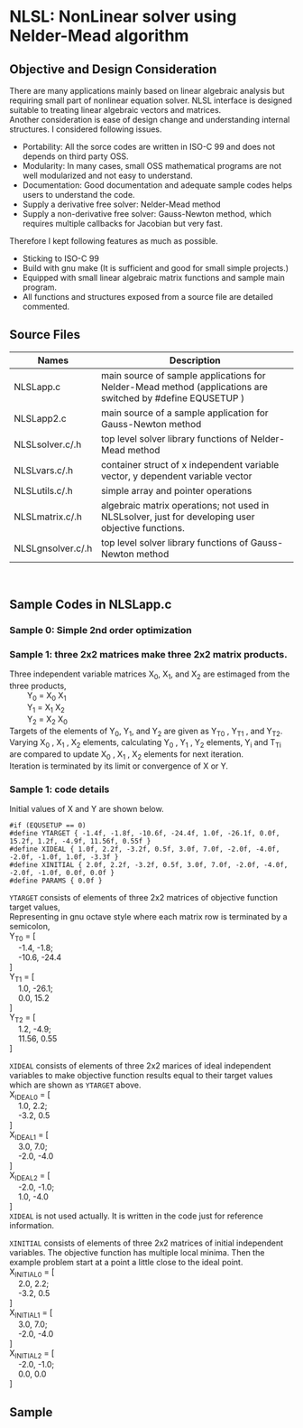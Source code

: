 # NLSL: **N**on**L**inear **s**o**l**ver using Nelder-Mead algorithm
## Objective and Design Consideration
There are many applications mainly based on linear algebraic analysis but requiring
small part of nonlinear equation solver. NLSL interface is designed suitable to
treating linear algebraic vectors and matrices.  
Another consideration is ease of design change and understanding internal structures.
I considered following issues.
* Portability: All the sorce codes are written in ISO-C 99 and does not depends on third party OSS.
* Modularity: In many cases, small OSS mathematical programs are not well modularized and not easy to understand.
* Documentation: Good documentation and adequate sample codes helps users to understand the code.
* Supply a derivative free solver: Nelder-Mead method
* Supply a non-derivative free solver: Gauss-Newton method, which requires multiple callbacks for Jacobian but very fast.

Therefore I kept following features as much as possible.
* Sticking to ISO-C 99
* Build with gnu make (It is sufficient and good for small simple projects.)
* Equipped with small linear algebraic matrix functions and sample main program.
* All functions and structures exposed from a source file are detailed commented.

## Source Files
Names | Description
--|--
NLSLapp.c | main source of sample applications for Nelder-Mead method (applications are switched by #define EQUSETUP  <number>)
NLSLapp2.c | main source of a sample application for Gauss-Newton method
NLSLsolver.c/.h | top level solver library functions of Nelder-Mead method
NLSLvars.c/.h | container struct of x independent variable vector, y dependent variable vector
NLSLutils.c/.h | simple array and pointer operations
NLSLmatrix.c/.h | algebraic matrix operations; not used in NLSLsolver, just for developing user objective functions.
NLSLgnsolver.c/.h | top level solver library functions of Gauss-Newton method
<br>

## Sample Codes in NLSLapp.c
### Sample 0: Simple 2nd order optimization

### Sample 1: three 2x2 matrices make three 2x2 matrix products.
Three independent variable matrices X<sub>0</sub>, X<sub>1</sub>, and X<sub>2</sub> are estimaged from the three products,  
&nbsp; &nbsp; &nbsp; &nbsp; Y<sub>0</sub> = X<sub>0</sub> X<sub>1</sub>  
&nbsp; &nbsp; &nbsp; &nbsp; Y<sub>1</sub> = X<sub>1</sub> X<sub>2</sub>  
&nbsp; &nbsp; &nbsp; &nbsp; Y<sub>2</sub> = X<sub>2</sub> X<sub>0</sub>  
Targets of the elements of Y<sub>0</sub>, Y<sub>1</sub>, and Y<sub>2</sub> are given as
Y<sub>T0</sub> , Y<sub>T1</sub> , and Y<sub>T2</sub>.
Varying X<sub>0</sub> , X<sub>1</sub> , X<sub>2</sub> elements,
calculating Y<sub>0</sub> , Y<sub>1</sub> , Y<sub>2</sub> elements, Y<sub>i</sub> and T<sub>Ti</sub>
are compared to update X<sub>0</sub> , X<sub>1</sub> , X<sub>2</sub> elements for next iteration.  
Iteration is terminated by its limit or convergence of X or Y.

### Sample 1: code details
Initial values of X and Y are shown below.
```
#if (EQUSETUP == 0)
#define YTARGET { -1.4f, -1.8f, -10.6f, -24.4f, 1.0f, -26.1f, 0.0f, 15.2f, 1.2f, -4.9f, 11.56f, 0.55f }
#define XIDEAL { 1.0f, 2.2f, -3.2f, 0.5f, 3.0f, 7.0f, -2.0f, -4.0f, -2.0f, -1.0f, 1.0f, -3.3f }
#define XINITIAL { 2.0f, 2.2f, -3.2f, 0.5f, 3.0f, 7.0f, -2.0f, -4.0f, -2.0f, -1.0f, 0.0f, 0.0f }
#define PARAMS { 0.0f }
```
`YTARGET` consists of elements of three 2x2 matrices of objective function target values,  
Representing in gnu octave style where each matrix row is terminated by a semicolon,  
Y<sub>T0</sub> = [  
&nbsp; &nbsp; -1.4, -1.8;  
&nbsp; &nbsp; -10.6, -24.4  
]  
Y<sub>T1</sub> = [  
&nbsp; &nbsp; 1.0, -26.1;  
&nbsp; &nbsp; 0.0, 15.2  
]  
Y<sub>T2</sub> = [  
&nbsp; &nbsp; 1.2, -4.9;  
&nbsp; &nbsp; 11.56, 0.55  
]  

`XIDEAL` consists of elements of three 2x2 marices of ideal independent variables to make objective function results equal to their target values which are shown as `YTARGET` above.  
X<sub>IDEAL0</sub> = [  
&nbsp; &nbsp; 1.0, 2.2;  
&nbsp; &nbsp; -3.2, 0.5  
]  
X<sub>IDEAL1</sub> = [  
&nbsp; &nbsp; 3.0, 7.0;  
&nbsp; &nbsp; -2.0, -4.0  
]  
X<sub>IDEAL2</sub> = [  
&nbsp; &nbsp; -2.0, -1.0;  
&nbsp; &nbsp; 1.0, -4.0  
]  
`XIDEAL` is not used actually. It is written in the code just for reference information.

`XINITIAL` consists of elements of three 2x2 matrices of initial independent variables.
The objective function has multiple local minima. Then the example problem start at a point
a little close to the ideal point.  
X<sub>INITIAL0</sub> = [  
&nbsp; &nbsp; 2.0, 2.2;  
&nbsp; &nbsp; -3.2, 0.5  
]  
X<sub>INITIAL1</sub> = [  
&nbsp; &nbsp; 3.0, 7.0;  
&nbsp; &nbsp; -2.0, -4.0  
]  
X<sub>INITIAL2</sub> = [  
&nbsp; &nbsp; -2.0, -1.0;  
&nbsp; &nbsp; 0.0, 0.0  
]  

## Sample